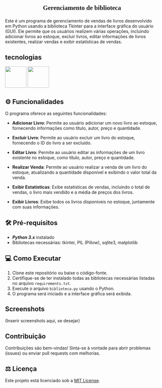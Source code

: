 ## <p style="font-family: serif" align='center'>📖 Gerenciamento de biblioteca 📖</p>
<p font-size = "30">
  Este é um programa de gerenciamento de vendas de livros desenvolvido em Python usando a biblioteca Tkinter para a interface gráfica do usuário (GUI). Ele permite que os usuários      realizem várias operações, incluindo adicionar livros ao estoque, excluir livros, editar informações de livros existentes, realizar vendas e exibir estatísticas de vendas.

</p>

## tecnologias
 <img width= '70' height='70' src="https://cdn-icons-png.flaticon.com/512/2570/2570575.png" /> <img width= '70' height='70' src="https://cdn-icons-png.flaticon.com/512/9544/9544010.png" />

## ⚙️ Funcionalidades

O programa oferece as seguintes funcionalidades:

- **Adicionar Livro**: Permite ao usuário adicionar um novo livro ao estoque, fornecendo informações como título, autor, preço e quantidade.
  
- **Excluir Livro**: Permite ao usuário excluir um livro do estoque, fornecendo o ID do livro a ser excluído.
  
- **Editar Livro**: Permite ao usuário editar as informações de um livro existente no estoque, como título, autor, preço e quantidade.
  
- **Realizar Venda**: Permite ao usuário realizar a venda de um livro do estoque, atualizando a quantidade disponível e exibindo o valor total da venda.
  
- **Exibir Estatísticas**: Exibe estatísticas de vendas, incluindo o total de vendas, o livro mais vendido e a média de preços dos livros.
  
- **Exibir Livros**: Exibe todos os livros disponíveis no estoque, juntamente com suas informações.

## 🛠️ Pré-requisitos

- _**Python 3.x**_ instalado
- Bibliotecas necessárias: tkinter, PIL (Pillow), sqlite3, matplotlib

## 💻 Como Executar

1. Clone este repositório ou baixe o código-fonte.
2. Certifique-se de ter instalado todas as bibliotecas necessárias listadas no arquivo `requirements.txt`.
3. Execute o arquivo `biblioteca.py` usando o Python.
4. O programa será iniciado e a interface gráfica será exibida.

## Screenshots

(Inserir screenshots aqui, se desejar)

## Contribuição

Contribuições são bem-vindas! Sinta-se à vontade para abrir problemas (issues) ou enviar pull requests com melhorias.

## ⚖️ Licença 

Este projeto está licenciado sob a [MIT License](https://opensource.org/licenses/MIT).


